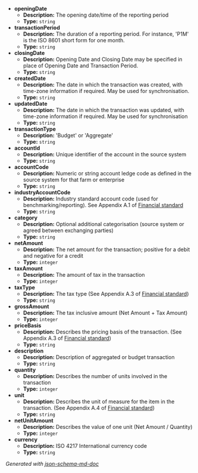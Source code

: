  - <b id="#/properties/openingDate">openingDate</b>
	 - **Description:** The opening date/time of the reporting period
	 - **Type:** `string`
 - <b id="#/properties/transactionPeriod">transactionPeriod</b>
	 - **Description:** The duration of a reporting period. For instance, 'P1M' is the ISO 8601 short form for one month.
	 - **Type:** `string`
 - <b id="#/properties/closingDate">closingDate</b>
	 - **Description:** Opening Date and Closing Date may be specified in place of Opening Date and Transaction Period.
	 - **Type:** `string`
 - <b id="#/properties/createdDate">createdDate</b>
	 - **Description:** The date in which the transaction was created, with time-zone information if required. May be used for synchronisation.
	 - **Type:** `string`
 - <b id="#/properties/updatedDate">updatedDate</b>
	 - **Description:** The date in which the transaction was updated, with time-zone information if required. May be used for synchronisation
	 - **Type:** `string`
 - <b id="#/properties/transactionType">transactionType</b>
	 - **Description:** 'Budget' or 'Aggregate'
	 - **Type:** `string`
 - <b id="#/properties/accountId">accountId</b>
	 - **Description:** Unique identifier of the account in the source system
	 - **Type:** `string`
 - <b id="#/properties/accountCode">accountCode</b>
	 - **Description:** Numeric or string account ledge code as defined in the source system for that farm or enterprise
	 - **Type:** `string`
 - <b id="#/properties/industryAccountCode">industryAccountCode</b>
	 - **Description:** Industry standard account code (used for benchmarking/reporting). See Appendix A.1 of [Financial standard](https://github.com/Datalinker-Org/Farm-Data-Standards/blob/master/Financial%20Data%20Standard/README.md)
	 - **Type:** `string`
 - <b id="#/properties/category">category</b>
	 - **Description:** Optional additional categorisation (source system or agreed between exchanging parties)
	 - **Type:** `string`
 - <b id="#/properties/netAmount">netAmount</b>
	 - **Description:** The net amount for the transaction; positive for a debit and negative for a credit
	 - **Type:** `integer`
 - <b id="#/properties/taxAmount">taxAmount</b>
	 - **Description:** The amount of tax in the transaction
	 - **Type:** `integer`
 - <b id="#/properties/taxType">taxType</b>
	 - **Description:** The tax type (See Appendix A.3 of [Financial standard](https://github.com/Datalinker-Org/Farm-Data-Standards/blob/master/Financial%20Data%20Standard/README.md))
	 - **Type:** `string`
 - <b id="#/properties/grossAmount">grossAmount</b>
	 - **Description:** The tax inclusive amount (Net Amount + Tax Amount)
	 - **Type:** `integer`
 - <b id="#/properties/priceBasis">priceBasis</b>
	 - **Description:** Describes the pricing basis of the transaction. (See Appendix A.3 of [Financial standard](https://github.com/Datalinker-Org/Farm-Data-Standards/blob/master/Financial%20Data%20Standard/README.md))
	 - **Type:** `string`
 - <b id="#/properties/description">description</b>
	 - **Description:** Description of aggregated or budget transaction
	 - **Type:** `string`
 - <b id="#/properties/quantity">quantity</b>
	 - **Description:** Describes the number of units involved in the transaction
	 - **Type:** `integer`
 - <b id="#/properties/unit">unit</b>
	 - **Description:** Describes the unit of measure for the item in the transaction. (See Appendix A.4 of [Financial standard](https://github.com/Datalinker-Org/Farm-Data-Standards/blob/master/Financial%20Data%20Standard/README.md))
	 - **Type:** `string`
 - <b id="#/properties/netUnitAmount">netUnitAmount</b>
	 - **Description:** Describes the value of one unit (Net Amount / Quantity)
	 - **Type:** `integer`
 - <b id="#/properties/currency">currency</b>
	 - **Description:** ISO 4217 International currency code
	 - **Type:** `string`

_Generated with [json-schema-md-doc](https://brianwendt.github.io/json-schema-md-doc/)_